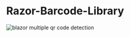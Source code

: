 # Razor-Barcode-Library

![blazor multiple qr code detection](https://github.com/yushulx/Razor-Barcode-Library/assets/2202306/b2cf96db-8466-4c3a-a802-4fd39cec42cd)



